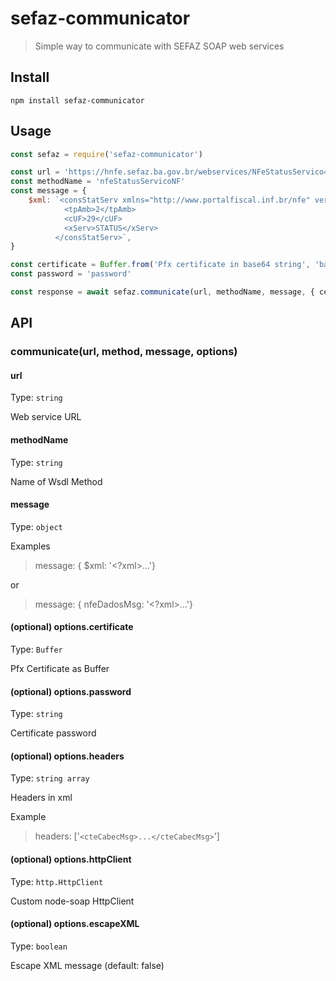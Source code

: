 # sefaz-communicator

> Simple way to communicate with SEFAZ SOAP web services

## Install

```shell
npm install sefaz-communicator
```

## Usage

```js
const sefaz = require('sefaz-communicator')

const url = 'https://hnfe.sefaz.ba.gov.br/webservices/NFeStatusServico4/NFeStatusServico4.asmx'
const methodName = 'nfeStatusServicoNF'
const message = {
    $xml: `<consStatServ xmlns="http://www.portalfiscal.inf.br/nfe" versao="4.00">
            <tpAmb>2</tpAmb>
            <cUF>29</cUF>
            <xServ>STATUS</xServ>
          </consStatServ>`,
}

const certificate = Buffer.from('Pfx certificate in base64 string', 'base64')
const password = 'password'

const response = await sefaz.communicate(url, methodName, message, { certificate, password })
```

## API

### communicate(url, method, message, options)

#### url

Type: `string`

Web service URL

#### methodName

Type: `string`

Name of Wsdl Method

#### message

Type: `object`

Examples

> message: { \$xml: '<?xml>...'}

or

> message: { nfeDadosMsg: '<?xml>...'}

#### (optional) options.certificate

Type: `Buffer`

Pfx Certificate as Buffer

#### (optional) options.password

Type: `string`

Certificate password

#### (optional) options.headers

Type: `string array`

Headers in xml

Example

> headers: ['`<cteCabecMsg>...</cteCabecMsg>`']

#### (optional) options.httpClient

Type: `http.HttpClient`

Custom node-soap HttpClient

#### (optional) options.escapeXML

Type: `boolean`

Escape XML message (default: false)
